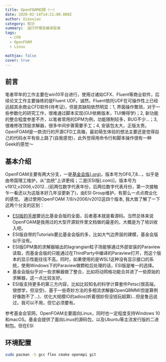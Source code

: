 ```yaml
---
title: OpenFOAM初探（一）
date: 2020-02-14T14:21:00.000Z
author: Xiaoxiao
category: 知识
summary:  运行环境及编译安装
tags:
  - CFD
  - OpenFOAM
  - Linux

mathjax: false
cover: true
---
```


## 前言

笔者早年的工作主要在win10平台进行，使用过诸如CFX、Fluent等商业软件，后续论文工作主要操练的是Fluent UDF。诚然，Fluent依托UDF在可操作性上已经远超其余商业CFD软件(待考证)，但是其缺陷依然明显：1, 界面操作繁琐，对于一些参数化的研究工作，很难通过脚本实现(GUI依赖版本，TUI懒得学)；2, 新功能的整合程度参差不齐，以笔者常用的DPM为例，功能限制较多，BUG不少...；3, 很难修改顶层求解器，很多中间步骤需要手工；4, 安装包太大，正版太贵。
OpenFOAM是一款流行的开源CFD工具箱，最初萌生体验的想法主要还是觉得自己的代码水平有些上路了(自我感觉)，此外觉得用命令行和脚本操作很有一种Geek的感觉～

## 基本介绍

OpenFOAM主要有两大分支，一是[基金会版(.org)](www.openfoam.org)，版本号为OF6,7,8...，似乎是由帝国理工维护，从"血统"上讲更纯；二是[ESI版(.com)]，版本号为v1912,v2006,v2012...(前两位数字代表年份，后两位数字代表月份，第一次接触乍一看还以为这版本好几年没更新了)，由ESI Group维护，有那么一点点商业化的感觉。
通过使用OpenFOAM 7/8/v2006/v2012这四个版本, 我大致了解了一下这两个分支的区别：

* [ESI版的手册](https://openfoam.com/documentation/guides/latest/doc/)要远比基金会版的全面，后者基本就是看源码。当然总体来说OpenFOAM是我用过的大型开源软件里文档做的最差的，大概是为了培训收入吧。
* ESI版自带的Tutorials要比基金会版的多，比如大气边界层的建模，基金会版似乎没有。
* ESI版DPM类的求解器输出的lagrangian粒子场能够通过外部安装的Paraview读取，而基金会版的只能通过在ThirdParty中编译的Paraview打开，而这个版本的显示性能往往不高。同时，如果使用的是WSL1这种没有显示接口的系统，使用Windows下的Paraview做颗粒后处理的话，ESI版是唯一的选择。
* 基金会版似乎对一些求解器做了整合，比如将动网格功能合并进了一些原始的求解器，这一点比较友好。
* ESI版支持更多的第三方内容，比如比较知名的科学计算套件Petsc(很高端，很想学，但没空)、基于一些奇妙方法的多相流求解器OpenQBMM(但是算例好像跑不了...)、优化大规模IO的adios(听着很妙但没钱玩超算)...但是鲁迅说过，我可以不用，但它必须要有。

参考基金会官网，OpenFOAM主要面向Linux，同时也一定程度支持Windows 10和macOS。基金会提供了面向Linux的源码包，以及Ubuntu等主流发行版的二进制包。但在ESI

## 环境配置

```bash
sudo pacman -S gcc flex cmake openmpi git
```
